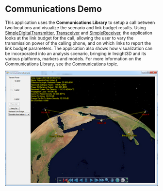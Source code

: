 # Communications Demo

This application uses the **Communications Library** to setup a call between two locations and visualize the scenario and link budget results. Using [SimpleDigitalTransmitter](http://help.agi.com/AGIComponents/html/T_AGI_Foundation_Communications_SimpleDigitalTransmitter.htm), [Transceiver](http://help.agi.com/AGIComponents/html/T_AGI_Foundation_Communications_Transceiver.htm) and [SimpleReceiver](http://help.agi.com/AGIComponents/html/T_AGI_Foundation_Communications_SimpleReceiver.htm), the application looks at the link budget for the call, allowing the user to vary the transmission power of the calling phone, and on which links to report the link budget parameters. The application also shows how visualization can be incorporated into an analysis scenario, bringing in Insight3D and its various platforms, markers and models. For more information on the Communications Library, see the [Communications](http://help.agi.com/AGIComponents/html/Communications.htm) topic.

![Communications Demo](Images/ExampleCommunicationsDemo.jpg)

